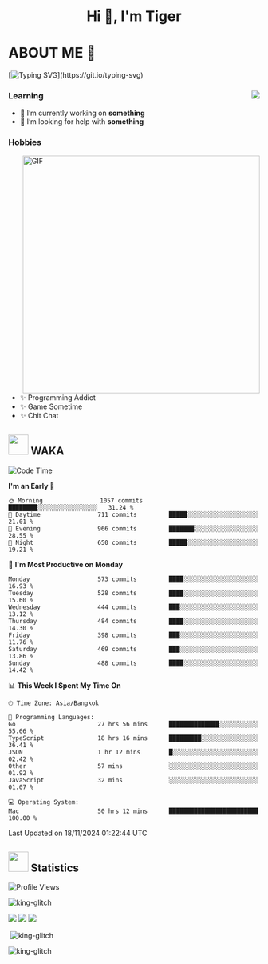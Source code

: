 <h1 align="center">Hi 👋, I'm Tiger</h1>




# ABOUT ME 💬

[![Typing SVG](https://readme-typing-svg.herokuapp.com?color=22F771&vCenter=true&lines=A+perssionate+developer+from+nowhere.)](https://git.io/typing-svg)

<div>
 <img align="right" src="https://spotify-github-profile.vercel.app/api/view?uid=12129734423&cover_image=false&theme=default&bar_color=22d016&bar_color_cover=true" />
 <h3>Learning</h3>
 
 <ul>
  <li>🔭 I’m currently working on <b>something</b></li>
  <li>🤝 I’m looking for help with <b>something</b></li>
 </ul>
 
</div>
<div>
 <h3>Hobbies</h3>
 <img align="right" height="475px"  alt="GIF" src="https://i.pinimg.com/originals/1f/b7/db/1fb7dbee557e5ed509f7517da8a84d58.gif" />
 <ul>
  <li>✨ Programming Addict</li>
  <li>✨ Game Sometime</li>
  <li>✨ Chit Chat</li>
 </ul>
 
</div>



## <img height="40" src="https://raw.githubusercontent.com/innng/innng/master/assets/kyubey.gif"/> WAKA

<!--START_SECTION:waka-->
![Code Time](http://img.shields.io/badge/Code%20Time-2%2C893%20hrs%2053%20mins-blue)

**I'm an Early 🐤** 

```text
🌞 Morning                1057 commits        ████████░░░░░░░░░░░░░░░░░   31.24 % 
🌆 Daytime                711 commits         █████░░░░░░░░░░░░░░░░░░░░   21.01 % 
🌃 Evening                966 commits         ███████░░░░░░░░░░░░░░░░░░   28.55 % 
🌙 Night                  650 commits         █████░░░░░░░░░░░░░░░░░░░░   19.21 % 
```
📅 **I'm Most Productive on Monday** 

```text
Monday                   573 commits         ████░░░░░░░░░░░░░░░░░░░░░   16.93 % 
Tuesday                  528 commits         ████░░░░░░░░░░░░░░░░░░░░░   15.60 % 
Wednesday                444 commits         ███░░░░░░░░░░░░░░░░░░░░░░   13.12 % 
Thursday                 484 commits         ████░░░░░░░░░░░░░░░░░░░░░   14.30 % 
Friday                   398 commits         ███░░░░░░░░░░░░░░░░░░░░░░   11.76 % 
Saturday                 469 commits         ███░░░░░░░░░░░░░░░░░░░░░░   13.86 % 
Sunday                   488 commits         ████░░░░░░░░░░░░░░░░░░░░░   14.42 % 
```


📊 **This Week I Spent My Time On** 

```text
🕑︎ Time Zone: Asia/Bangkok

💬 Programming Languages: 
Go                       27 hrs 56 mins      ██████████████░░░░░░░░░░░   55.66 % 
TypeScript               18 hrs 16 mins      █████████░░░░░░░░░░░░░░░░   36.41 % 
JSON                     1 hr 12 mins        █░░░░░░░░░░░░░░░░░░░░░░░░   02.42 % 
Other                    57 mins             ░░░░░░░░░░░░░░░░░░░░░░░░░   01.92 % 
JavaScript               32 mins             ░░░░░░░░░░░░░░░░░░░░░░░░░   01.07 % 

💻 Operating System: 
Mac                      50 hrs 12 mins      █████████████████████████   100.00 % 
```


 Last Updated on 18/11/2024 01:22:44 UTC
<!--END_SECTION:waka-->
## <img height="40" src="https://raw.githubusercontent.com/innng/innng/master/assets/kyubey.gif"/> Statistics
![Profile Views](https://komarev.com/ghpvc/?username=king-glitch)  

<p align="left"> 
 <a href="https://github.com/ryo-ma/github-profile-trophy">
  <img src="https://github-profile-trophy.vercel.app/?username=king-glitch&theme=dracula" alt="king-glitch" />
 </a> </p>

![](https://github-profile-summary-cards.vercel.app/api/cards/profile-details?username=king-glitch&theme=dracula)
![](https://github-profile-summary-cards.vercel.app/api/cards/stats?username=king-glitch&theme=dracula) 
![](https://github-profile-summary-cards.vercel.app/api/cards/productive-time?username=king-glitch&theme=dracula)


<p>&nbsp;<img align="center" src="https://github-readme-stats.vercel.app/api?username=king-glitch&theme=dracula" alt="king-glitch" /></p>

<p><img align="center" src="https://github-readme-streak-stats.herokuapp.com/?user=king-glitch&theme=dracula" alt="king-glitch" /></p>
